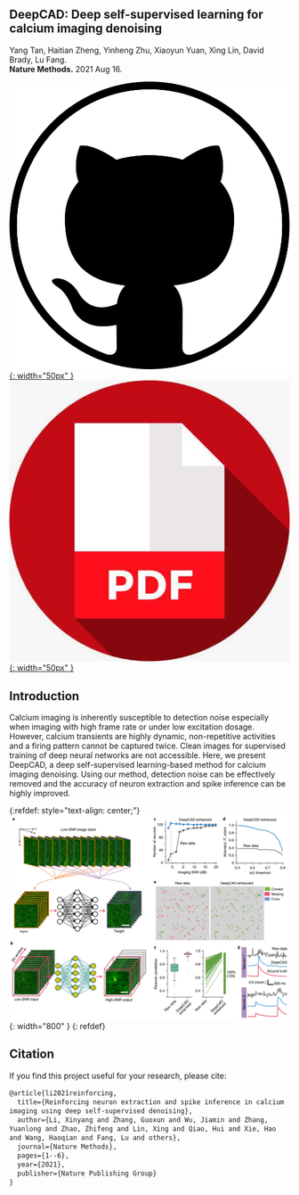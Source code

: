 ## DeepCAD: Deep self-supervised learning for calcium imaging denoising

Yang Tan, Haitian Zheng, Yinheng Zhu, Xiaoyun Yuan, Xing Lin, David Brady, Lu Fang.<br/>**Nature Methods.** 2021 Aug 16.

[![github](/pic/github3.png){: width="50px" }](https://github.com/THU-luvision/DeepCAD)  &nbsp;&nbsp;&nbsp;
[![pdf](/pic/pdf.jpeg){: width="50px" }](https://www.nature.com/articles/s41592-021-01225-0) &nbsp;&nbsp;&nbsp;



## Introduction
Calcium imaging is inherently susceptible to detection noise especially when imaging with high frame rate or under low excitation dosage. However, calcium transients are highly dynamic, non-repetitive activities and a firing pattern cannot be captured twice. Clean images for supervised training of deep neural networks are not accessible. Here, we present DeepCAD, a deep self-supervised learning-based method for calcium imaging denoising. Using our method, detection noise can be effectively removed and the accuracy of neuron extraction and spike inference can be highly improved.

{:refdef: style="text-align: center;"}
![Framework](/pic/deep_cad.png){: width="800" }
{: refdef}



## Citation

If you find this project useful for your research, please cite:

```
@article{li2021reinforcing,
  title={Reinforcing neuron extraction and spike inference in calcium imaging using deep self-supervised denoising},
  author={Li, Xinyang and Zhang, Guoxun and Wu, Jiamin and Zhang, Yuanlong and Zhao, Zhifeng and Lin, Xing and Qiao, Hui and Xie, Hao and Wang, Haoqian and Fang, Lu and others},
  journal={Nature Methods},
  pages={1--6},
  year={2021},
  publisher={Nature Publishing Group}
}
```



